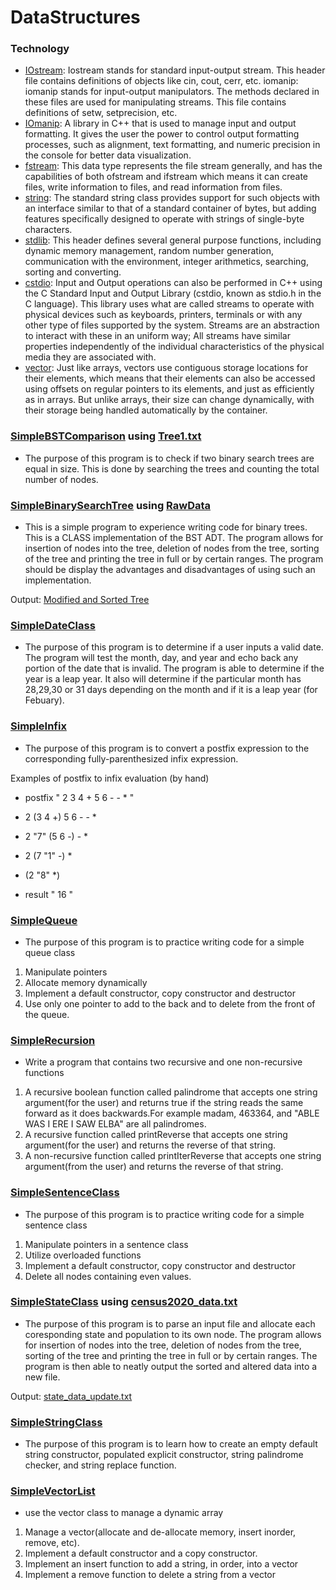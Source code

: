 # DataStructures

### Technology

* [IOstream](https://cplusplus.com/reference/iostream/): Iostream stands for standard input-output stream. This header file contains definitions of objects like cin, cout, cerr, etc. iomanip: iomanip stands for input-output manipulators. The methods declared in these files are used for manipulating streams. This file contains definitions of setw, setprecision, etc.
* [IOmanip](https://cplusplus.com/reference/iomanip/): A library in C++ that is used to manage input and output formatting. It gives the user the power to control output formatting processes, such as alignment, text formatting, and numeric precision in the console for better data visualization.
* [fstream](https://cplusplus.com/reference/fstream/fstream/): This data type represents the file stream generally, and has the capabilities of both ofstream and ifstream which means it can create files, write information to files, and read information from files.
* [string](https://cplusplus.com/reference/string/string/): The standard string class provides support for such objects with an interface similar to that of a standard container of bytes, but adding features specifically designed to operate with strings of single-byte characters.
* [stdlib](https://www.tutorialspoint.com/c_standard_library/stdlib_h.htm): This header defines several general purpose functions, including dynamic memory management, random number generation, communication with the environment, integer arithmetics, searching, sorting and converting.
* [cstdio](https://cplusplus.com/reference/cstdio/): Input and Output operations can also be performed in C++ using the C Standard Input and Output Library (cstdio, known as stdio.h in the C language). This library uses what are called streams to operate with physical devices such as keyboards, printers, terminals or with any other type of files supported by the system. Streams are an abstraction to interact with these in an uniform way; All streams have similar properties independently of the individual characteristics of the physical media they are associated with.
* [vector](https://cplusplus.com/reference/vector/vector/): Just like arrays, vectors use contiguous storage locations for their elements, which means that their elements can also be accessed using offsets on regular pointers to its elements, and just as efficiently as in arrays. But unlike arrays, their size can change dynamically, with their storage being handled automatically by the container.


### [SimpleBSTComparison](SimpleBSTComparison) using [Tree1.txt](SimpleBSTComparison/Data)
- The purpose of this program is to check if two binary search trees are equal in size. This is done by searching the trees and counting the total number of nodes.

### [SimpleBinarySearchTree](SimpleBinarySearchTree) using [RawData](SimpleBinarySearchTree/Data/RawData.txt)
- This is a simple program to experience writing code for binary trees. This is a CLASS implementation of the BST ADT. The program allows for insertion of nodes into the tree, deletion of nodes from the tree, sorting of the tree and printing the tree in full or by certain ranges. The program should be display the advantages and disadvantages of using such an implementation.

Output: [Modified and Sorted Tree](SimpleBinarySearchTree/Data/CountryInfo.txt)

### [SimpleDateClass](SimpleDateClass)
- The purpose of this program is to determine if a user inputs a valid date. The program will test the month, day, and year and echo back any portion of the date that is invalid. The program is able to determine if the year is a leap year. It also will determine if the particular month has 28,29,30 or 31 days depending on the month and if it is a leap year (for Febuary).

### [SimpleInfix](SimpleInfix)
- The purpose of this program is to convert a postfix expression to the corresponding fully-parenthesized infix expression.
  
Examples of postfix to infix evaluation (by hand)

* postfix " 2 3 4 + 5 6 - - * "

* 2 (3 4 +) 5 6 - - *
* 2 "7" (5 6 -) - *
* 2 (7 "1" -) *
* (2 "8" *)

* result	"  16  "

### [SimpleQueue](SimpleQueue)
- The purpose of this program is to practice writing code for a simple queue class

1. Manipulate pointers
2. Allocate memory dynamically
3. Implement a default constructor, copy constructor and destructor
4. Use only one pointer to add to the back and to delete from the front of the queue.

### [SimpleRecursion](SimpleRecursion)
- Write a program that contains two recursive and one non-recursive functions

1. A recursive boolean function called palindrome that accepts one string argument(for the user)
and returns true if the string reads the same forward as it does backwards.For example madam,
463364, and "ABLE WAS I ERE I SAW ELBA" are all palindromes.
2. A recursive function called printReverse that accepts one string argument(for the user)
and returns the reverse of that string.
3. A non-recursive function called printIterReverse that accepts one string argument(from the user)
and returns the reverse of that string.

### [SimpleSentenceClass](SimpleSentenceClass)
- The purpose of this program is to practice writing code for a simple sentence class
1. Manipulate pointers in a sentence class
2. Utilize overloaded functions
3. Implement a default constructor, copy constructor and destructor
4. Delete all nodes containing even values.

### [SimpleStateClass](SimpleStateClass) using [census2020_data.txt](SimpleStateClass/Data/census2020_data.txt)
- The purpose of this program is to parse an input file and allocate each coresponding state and population to its own node. The program allows for insertion of nodes into the tree, deletion of nodes from the tree, sorting of the tree and printing the tree in full or by certain ranges. The program is then able to neatly output the sorted and altered data into a new file.

Output: [state_data_update.txt](SimpleStateClass/Data/state_data_update.txt)

### [SimpleStringClass](SimpleStringClass)
- The purpose of this program is to learn how to create an empty default string constructor, populated explicit constructor, string palindrome checker, and string replace function.

### [SimpleVectorList](SimpleVectorList)
- use the vector class to manage a dynamic array

1.  Manage a vector(allocate and de-allocate memory, insert inorder, remove, etc).
2.   Implement a default constructor and a copy constructor.
3.   Implement an insert function to add a string, in order, into a vector
4.   Implement a remove function to delete a string from a vector
